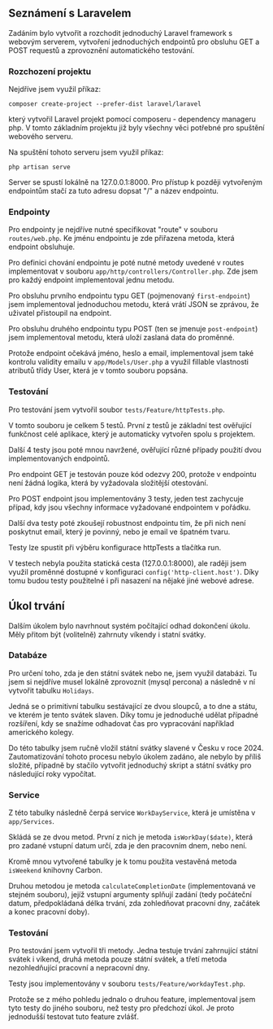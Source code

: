 ## Seznámení s Laravelem

Zadáním bylo vytvořit a rozchodit jednoduchý Laravel framework s webovým serverem, vytvoření jednoduchých endpointů pro obsluhu GET a POST requestů a zprovoznění automatického testování.

### Rozchození projektu

Nejdříve jsem využil příkaz:

```composer create-project --prefer-dist laravel/laravel```

který vytvořil Laravel projekt pomocí composeru - dependency manageru php. V tomto základním projektu již byly všechny věci potřebné pro spuštění webového serveru.

Na spuštění tohoto serveru jsem využil příkaz:

```php artisan serve```

Server se spustí lokálně na 127.0.0.1:8000. Pro přístup k později vytvořeným endpointům stačí za tuto adresu dopsat "/" a název endpointu.

### Endpointy

Pro endpointy je nejdříve nutné specifikovat "route" v souboru ```routes/web.php```. Ke jménu endpointu je zde přiřazena metoda, která endpoint obsluhuje.

Pro definici chování endpointu je poté nutné metody uvedené v routes implementovat v souboru ```app/http/controllers/Controller.php```. Zde jsem pro každý endpoint implementoval jednu metodu.

Pro obsluhu prvního endpointu typu GET (pojmenovaný ```first-endpoint```) jsem implementoval jednoduchou metodu, která vrátí JSON se zprávou, že uživatel přistoupil na endpoint.

Pro obsluhu druhého endpointu typu POST (ten se jmenuje ```post-endpoint```) jsem implementoval metodu, která uloží zaslaná data do proměnné. 

Protože endpoint očekává jméno, heslo a email, implementoval jsem také kontrolu validity emailu v ```app/Models/User.php``` a využil fillable vlastnosti atributů třídy User, která je v tomto souboru popsána.

### Testování

Pro testování jsem vytvořil soubor ```tests/Feature/httpTests.php```. 

V tomto souboru je celkem 5 testů. První z testů je základní test ověřující funkčnost celé aplikace, který je automaticky vytvořen spolu s projektem.

Další 4 testy jsou poté mnou navržené, ověřující různé případy použití dvou implementovaných endpointů.

Pro endpoint GET je testován pouze kód odezvy 200, protože v endpointu není žádná logika, která by vyžadovala složitější otestování.

Pro POST endpoint jsou implementovány 3 testy, jeden test zachycuje případ, kdy jsou všechny informace vyžadované endpointem v pořádku.

Další dva testy poté zkoušejí robustnost endpointu tím, že při nich není poskytnut email, který je povinný, nebo je email ve špatném tvaru.

Testy lze spustit při výběru konfigurace httpTests a tlačítka run.

V testech nebyla použita statická cesta (127.0.0.1:8000), ale raději jsem využil proměnné dostupné v konfiguraci ```config('http-client.host')```. Díky tomu budou testy použitelné i při nasazení na nějaké jiné webové adrese.

## Úkol trvání

Dalším úkolem bylo navrhnout systém počítající odhad dokončení úkolu. Měly přitom být (volitelně) zahrnuty víkendy i statní svátky.

### Databáze

Pro určení toho, zda je den státní svátek nebo ne, jsem využil databázi. Tu jsem si nejdříve musel lokálně zprovoznit (mysql percona) a následně v ní vytvořit tabulku ```Holidays```.

Jedná se o primitivní tabulku sestávající ze dvou sloupců, a to dne a státu, ve kterém je tento svátek slaven. Díky tomu je jednoduché udělat případné rozšíření, kdy se snažíme odhadovat čas pro vypracování například amerického kolegy.

Do této tabulky jsem ručně vložil státní svátky slavené v Česku v roce 2024. Zautomatizování tohoto procesu nebylo úkolem zadáno, ale nebylo by příliš složité, případně by stačilo vytvořit jednoduchý skript a státní svátky pro následující roky vypočítat.

### Service

Z této tabulky následně čerpá service ```WorkDayService```, která je umístěna v ```app/Services```. 

Skládá se ze dvou metod. První z nich je metoda ```isWorkDay($date)```, která pro zadané vstupní datum určí, zda je den pracovním dnem, nebo není.

Kromě mnou vytvořené tabulky je k tomu použita vestavěná metoda ```isWeekend``` knihovny Carbon.

Druhou metodou je metoda ```calculateCompletionDate``` (implementovaná ve stejném souboru), jejíž vstupní argumenty splňují zadání (tedy počáteční datum, předpokládaná délka trvání, zda zohledňovat pracovní dny, začátek a konec pracovní doby).

### Testování

Pro testování jsem vytvořil tři metody. Jedna testuje trvání zahrnující státní svátek i víkend, druhá metoda pouze státní svátek, a třetí metoda nezohledňující pracovní a nepracovní dny.

Testy jsou implementovány v souboru ```tests/Feature/workdayTest.php```.

Protože se z mého pohledu jednalo o druhou feature, implementoval jsem tyto testy do jiného souboru, než testy pro předchozí úkol. Je proto jednodušší testovat tuto feature zvlášť.
